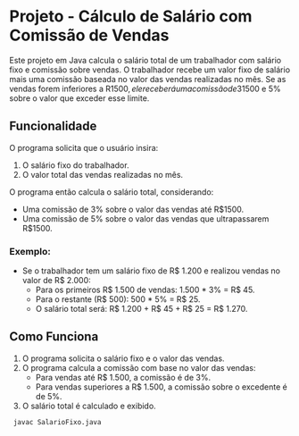 # Projeto - Cálculo de Salário com Comissão de Vendas

Este projeto em Java calcula o salário total de um trabalhador com salário fixo e comissão sobre vendas. O trabalhador recebe um valor fixo de salário mais uma comissão baseada no valor das vendas realizadas no mês. Se as vendas forem inferiores a R$1500, ele receberá uma comissão de 3%. Caso as vendas superem esse valor, ele receberá uma comissão de 3% sobre as primeiras R$1500 e 5% sobre o valor que exceder esse limite.

## Funcionalidade

O programa solicita que o usuário insira:
1. O salário fixo do trabalhador.
2. O valor total das vendas realizadas no mês.

O programa então calcula o salário total, considerando:
- Uma comissão de 3% sobre o valor das vendas até R$1500.
- Uma comissão de 5% sobre o valor das vendas que ultrapassarem R$1500.

### Exemplo:

- Se o trabalhador tem um salário fixo de R$ 1.200 e realizou vendas no valor de R$ 2.000:
  - Para os primeiros R$ 1.500 de vendas: 1.500 * 3% = R$ 45.
  - Para o restante (R$ 500): 500 * 5% = R$ 25.
  - O salário total será: R$ 1.200 + R$ 45 + R$ 25 = R$ 1.270.

## Como Funciona

1. O programa solicita o salário fixo e o valor das vendas.
2. O programa calcula a comissão com base no valor das vendas:
   - Para vendas até R$ 1.500, a comissão é de 3%.
   - Para vendas superiores a R$ 1.500, a comissão sobre o excedente é de 5%.
3. O salário total é calculado e exibido.

  ```bash
   javac SalarioFixo.java
